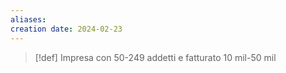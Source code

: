 ```yaml
---
aliases: 
creation date: 2024-02-23
---
```


>[!def]
>Impresa con 50-249 addetti e fatturato 10 mil-50 mil
